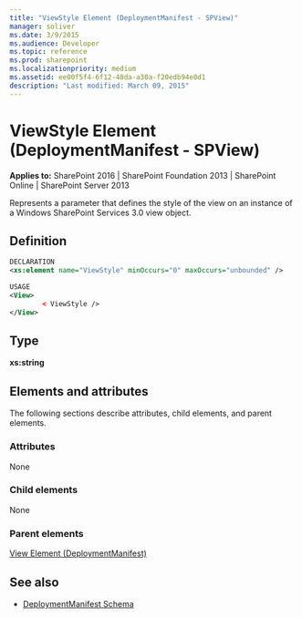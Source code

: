 ```yaml
---
title: "ViewStyle Element (DeploymentManifest - SPView)"
manager: soliver
ms.date: 3/9/2015
ms.audience: Developer
ms.topic: reference
ms.prod: sharepoint
ms.localizationpriority: medium
ms.assetid: ee00f5f4-6f12-48da-a30a-f20edb94e0d1
description: "Last modified: March 09, 2015"
---
```


# ViewStyle Element (DeploymentManifest - SPView)

**Applies to:** SharePoint 2016 | SharePoint Foundation 2013 | SharePoint Online | SharePoint Server 2013 
  
Represents a parameter that defines the style of the view on an instance of a Windows SharePoint Services 3.0 view object.

## Definition

```XML
DECLARATION
<xs:element name="ViewStyle" minOccurs="0" maxOccurs="unbounded" />

USAGE
<View>
        < ViewStyle />
</View>

```

## Type

**xs:string**
  
## Elements and attributes

The following sections describe attributes, child elements, and parent elements.

### Attributes

None
   
### Child elements

None
   
### Parent elements

[View Element (DeploymentManifest)](view-element-deploymentmanifest.md)
   
## See also

- [DeploymentManifest Schema](deploymentmanifest-schema.md)

